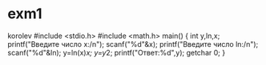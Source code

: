 # exm1
korolev
#include <stdio.h>
#include <math.h>
main()
{
int y,ln,x;
printf("Введите число x:/n");
scanf("%d"&x);
printf("Введите число ln:/n");
scanf("%d"&ln);
y=ln(x)*x;
y=y*2;
printf("Ответ:%d",y);
getchar 0;
}
